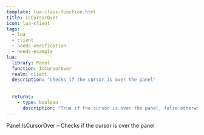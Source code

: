```yaml
---
template: lua-class-function.html
title: IsCursorOver
icon: lua-client
tags:
  - lua
  - client
  - needs-verification
  - needs-example
lua:
  library: Panel
  function: IsCursorOver
  realm: client
  description: "Checks if the cursor is over the panel"
  
  
  returns:
    - type: boolean
      description: "True if the cursor is over the panel, false otherwise"
---
```


<div class="lua__search__keywords">
Panel:IsCursorOver &#x2013; Checks if the cursor is over the panel
</div>
